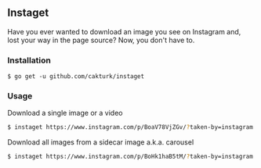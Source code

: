 ## Instaget

Have you ever wanted to download an image you see on Instagram and,
lost your way in the page source? Now, you don't have to.

### Installation

```
$ go get -u github.com/cakturk/instaget
```

### Usage

Download a single image or a video

```sh
$ instaget https://www.instagram.com/p/BoaV78VjZGv/?taken-by=instagram
```

Download all images from a sidecar image a.k.a. carousel

```sh
$ instaget https://www.instagram.com/p/BoHk1haB5tM/?taken-by=instagram
```
